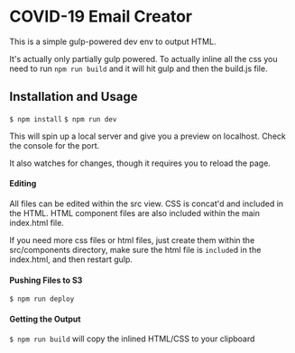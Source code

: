 # COVID-19 Email Creator

This is a simple gulp-powered dev env to output HTML.

It's actually only partially gulp powered. To actually inline all the css you need to run `npm run build` and it will hit gulp and then the build.js file.

## Installation and Usage

`$ npm install`
`$ npm run dev`

This will spin up a local server and give you a preview on localhost. Check the console for the port.

It also watches for changes, though it requires you to reload the page.

#### Editing

All files can be edited within the src view. CSS is concat'd and included in the HTML. HTML component files are also included within the main index.html file.

If you need more css files or html files, just create them within the src/components directory, make sure the html file is `include`d in the index.html, and then restart gulp.

#### Pushing Files to S3

`$ npm run deploy`

#### Getting the Output

`$ npm run build` will copy the inlined HTML/CSS to your clipboard
